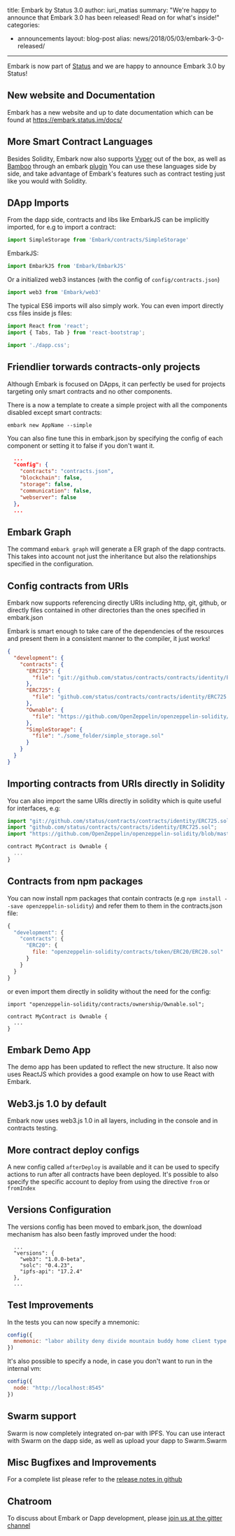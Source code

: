 title: Embark by Status 3.0
author: iuri_matias
summary: "We're happy to announce that Embark 3.0 has been released! Read on for what's inside!"
categories:
  - announcements
layout: blog-post
alias: news/2018/05/03/embark-3-0-released/
---

Embark is now part of [Status](https://status.im/) and we are happy to announce Embark 3.0 by Status!

## New website and Documentation

Embark has a new website and up to date documentation which can be found at https://embark.status.im/docs/

## More Smart Contract Languages

Besides Solidity, Embark now also supports [Vyper](https://github.com/ethereum/vyper/) out of the box, as well as [Bamboo](https://github.com/pirapira/bamboo) through an embark [plugin](https://github.com/embark-framework/embark-bamboo)
You can use these languages side by side, and take advantage of Embark's features such as contract testing just like you would with Solidity.

## DApp Imports

From the dapp side, contracts and libs like EmbarkJS can be implicitly imported, for e.g to import a contract:

```Javascript
import SimpleStorage from 'Embark/contracts/SimpleStorage'
```

EmbarkJS:

```Javascript
import EmbarkJS from 'Embark/EmbarkJS'
```

Or a initialized web3 instances (with the config of `config/contracts.json`)

```Javascript
import web3 from 'Embark/web3'
```

The typical ES6 imports will also simply work. You can even import directly css files inside js files:

```Javascript
import React from 'react';
import { Tabs, Tab } from 'react-bootstrap';

import './dapp.css';
```

## Friendlier torwards contracts-only projects

Although Embark is focused on DApps, it can perfectly be used for projects targeting only smart contracts and no other components.

There is a now a template to create a simple project with all the components disabled except smart contracts:

`embark new AppName --simple`

You can also fine tune this in embark.json by specifying the config of each component or setting it to false if you don't want it.

```JSON
  ...
  "config": {
    "contracts": "contracts.json",
    "blockchain": false,
    "storage": false,
    "communication": false,
    "webserver": false
  },
  ...
```

## Embark Graph

The command `embark graph` will generate a ER graph of the dapp contracts. This takes into account not just the inheritance but also the relationships specified in the configuration.

## Config contracts from URIs

Embark now supports referencing directly URIs including http, git, github, or directly files contained in other directories than the ones specified in embark.json

Embark is smart enough to take care of the dependencies of the resources and present them in a consistent manner to the compiler, it just works!

```JSON
{
  "development": {
    "contracts": {
      "ERC725": {
        "file": "git://github.com/status/contracts/contracts/identity/ERC725.sol#develop"
      },
      "ERC725": {
        "file": "github.com/status/contracts/contracts/identity/ERC725.sol"
      },
      "Ownable": {
        "file": "https://github.com/OpenZeppelin/openzeppelin-solidity/blob/master/contracts/ownership/Ownable.sol"
      },
      "SimpleStorage": {
        "file": "./some_folder/simple_storage.sol"
      }
    }
  }
}
```

## Importing contracts from URIs directly in Solidity

You can also import the same URIs directly in solidity which is quite useful for interfaces, e.g:

```Javascript
import "git://github.com/status/contracts/contracts/identity/ERC725.sol#develop";
import "github.com/status/contracts/contracts/identity/ERC725.sol";
import "https://github.com/OpenZeppelin/openzeppelin-solidity/blob/master/contracts/ownership/Ownable.sol"

contract MyContract is Ownable {
  ...
}
```

## Contracts from npm packages

You can now install npm packages that contain contracts (e.g `npm install --save openzeppelin-solidity`) and refer them to them in the contracts.json file:

```Javascript
{
  "development": {
    "contracts": {
      "ERC20": {
        file: "openzeppelin-solidity/contracts/token/ERC20/ERC20.sol"
      }
    }
  }
}
```

or even import them directly in solidity without the need for the config:

```Solidity
import "openzeppelin-solidity/contracts/ownership/Ownable.sol";

contract MyContract is Ownable {
  ...
}
```

## Embark Demo App

The demo app has been updated to reflect the new structure. It also now uses ReactJS which provides a good example on how to use React with Embark.

## Web3.js 1.0 by default

Embark now uses web3.js 1.0 in all layers, including in the console and in contracts testing.


## More contract deploy configs

A new config called `afterDeploy` is available and it can be used to specify actions to run after all contracts have been deployed.
It's possible to also specify the specific account to deploy from using the directive `from` or `fromIndex`

## Versions Configuration

The versions config has been moved to embark.json, the download mechanism has also been fastly improved under the hood:

```
  ...
  "versions": {
    "web3": "1.0.0-beta",
    "solc": "0.4.23",
    "ipfs-api": "17.2.4"
  },
  ...
```


## Test Improvements

In the tests you can now specify a mnemonic:

```Javascript
config({
  mnemonic: "labor ability deny divide mountain buddy home client type shallow outer pen"
})
````

It's also possible to specify a node, in case you don't want to run in the internal vm:

```Javascript
config({
  node: "http://localhost:8545"
})
````

## Swarm support

Swarm is now completely integrated on-par with IPFS. You can use interact with Swarm on the dapp side, as well as upload your dapp to Swarm.Swarm

## Misc Bugfixes and Improvements

For a complete list please refer to the [release notes in github](https://github.com/embark-framework/embark/releases/tag/3.0.0)

## Chatroom

To discuss about Embark or Dapp development, please [join us at the gitter channel](https://gitter.im/embark-framework/Lobby)

